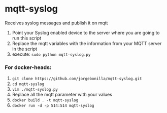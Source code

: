 # mqtt-syslog
Receives syslog messages and publish it on mqtt

1. Point your Syslog enabled device to the server where you are going to run this script
2. Replace the mqtt variables with the information from your MQTT server in the script
3. execute: `sudo python mqtt-syslog.py`


### For docker-heads:
1. `git clone https://github.com/jorgebonilla/mqtt-syslog.git`
2. `cd mqtt-syslog`
3. `vim ./mqtt-syslog.py`
4. Replace all the mqtt parameter with your values
5. `docker build . -t mqtt-syslog`
6. `docker run -d -p 514:514 mqtt-syslog`
